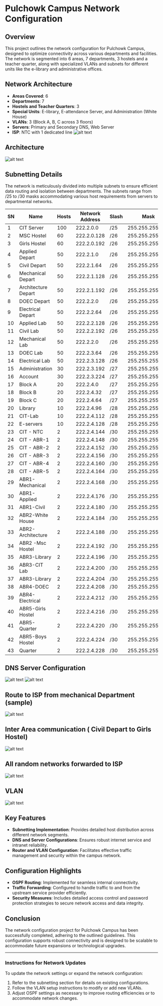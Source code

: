 # Pulchowk Campus Network Configuration

## Overview
This project outlines the network configuration for Pulchowk Campus, designed to optimize connectivity across various departments and facilities. The network is segmented into 6 areas, 7 departments, 3 hostels and a teacher quarter, along with specialized VLANs and subnets for different units like the e-library and administrative offices.

## Network Architecture
- **Areas Covered**: 6
- **Departments**: 7
- **Hostels and Teacher Quarters**: 3
- **Special Units**: E-library, E-attendance Server, and Administration (White House)
- **VLANs**: 3 (Block A, B, C across 3 floors)
- **Servers**: Primary and Secondary DNS, Web Server
- **ISP**: NTC with 1 dedicated line
![alt text](./config-images/image.png)

## Architecture
![alt text](./config-images/image-1.png)

## Subnetting Details
The network is meticulously divided into multiple subnets to ensure efficient data routing and isolation between departments. The subnets range from /25 to /30 masks accommodating various host requirements from servers to departmental networks.

| SN | Name                | Hosts | Network Address | Slash | Mask             | Broadcast   | Wildcard     |
|----|---------------------|-------|-----------------|-------|------------------|-------------|--------------|
| 1  | CIT Server          | 100   | 222.2.0.0       | /25   | 255.255.255.128  | 222.2.0.127 | 0.0.0.127    |
| 2  | MSC Hostel          | 60    | 222.2.0.128     | /26   | 255.255.255.192  | 222.2.0.191 | 0.0.0.63     |
| 3  | Girls Hostel        | 60    | 222.2.0.192     | /26   | 255.255.255.192  | 222.2.0.255 | 0.0.0.63     |
| 4  | Applied Depart      | 50    | 222.2.1.0       | /26   | 255.255.255.192  | 222.2.1.63  | 0.0.0.63     |
| 5  | Civil Depart        | 50    | 222.2.1.64      | /26   | 255.255.255.192  | 222.2.1.127 | 0.0.0.63     |
| 6  | Mechanical Depart   | 50    | 222.2.1.128     | /26   | 255.255.255.192  | 222.2.1.191 | 0.0.0.63     |
| 7  | Architecture Depart | 50    | 222.2.1.192     | /26   | 255.255.255.192  | 222.2.1.255 | 0.0.0.63     |
| 8  | DOEC Depart         | 50    | 222.2.2.0       | /26   | 255.255.255.192  | 222.2.2.63  | 0.0.0.63     |
| 9  | Electrical Depart   | 50    | 222.2.2.64      | /26   | 255.255.255.192  | 222.2.2.127 | 0.0.0.63     |
| 10 | Applied Lab         | 50    | 222.2.2.128     | /26   | 255.255.255.192  | 222.2.2.191 | 0.0.0.63     |
| 11 | Civil Lab           | 50    | 222.2.2.192     | /26   | 255.255.255.192  | 222.2.2.255 | 0.0.0.63     |
| 12 | Mechanical Lab      | 50    | 222.2.2.0       | /26   | 255.255.255.192  | 222.2.2.63  | 0.0.0.63     |
| 13 | DOEC Lab            | 50    | 222.2.3.64      | /26   | 255.255.255.192  | 222.2.3.127 | 0.0.0.63     |
| 14 | Electrical Lab      | 50    | 222.2.3.128     | /26   | 255.255.255.192  | 222.2.3.191 | 0.0.0.63     |
| 15 | Administration      | 30    | 222.2.3.192     | /27   | 255.255.255.224  | 222.2.3.223 | 0.0.0.31     |
| 16 | Account             | 30    | 222.2.3.224     | /27   | 255.255.255.224  | 222.2.3.255 | 0.0.0.31     |
| 17 | Block A             | 20    | 222.2.4.0       | /27   | 255.255.255.224  | 222.2.4.31  | 0.0.0.31     |
| 18 | Block B             | 20    | 222.2.4.32      | /27   | 255.255.255.224  | 222.2.4.63  | 0.0.0.31     |
| 19 | Block C             | 20    | 222.2.4.64      | /27   | 255.255.255.224  | 222.2.4.95  | 0.0.0.31     |
| 20 | Library             | 10    | 222.2.4.96      | /28   | 255.255.255.240  | 222.2.4.111 | 0.0.0.15     |
| 21 | CIT-Lab             | 10    | 222.2.4.112     | /28   | 255.255.255.240  | 222.2.4.127 | 0.0.0.15     |
| 22 | E-servers           | 10    | 222.2.4.128     | /28   | 255.255.255.240  | 222.2.4.143 | 0.0.0.15     |
| 23 | CIT - NTC           | 2     | 222.2.4.144     | /30   | 255.255.255.252  | 222.2.4.147 | 0.0.0.3      |
| 24 | CIT - ABR-1         | 2     | 222.2.4.148     | /30   | 255.255.255.252  | 222.2.4.151 | 0.0.0.3      |
| 25 | CIT - ABR-2         | 2     | 222.2.4.152     | /30   | 255.255.255.252  | 222.2.4.155 | 0.0.0.3      |
| 26 | CIT - ABR-3         | 2     | 222.2.4.156     | /30   | 255.255.255.252  | 222.2.4.159 | 0.0.0.3      |
| 27 | CIT - ABR-4         | 2     | 222.2.4.160     | /30   | 255.255.255.252  | 222.2.4.163 | 0.0.0.3      |
| 28 | CIT - ABR-5         | 2     | 222.2.4.164     | /30   | 255.255.255.252  | 222.2.4.167 | 0.0.0.3      |
| 29 | ABR1-Mechanical     | 2     | 222.2.4.168     | /30   | 255.255.255.252  | 222.2.4.171 | 0.0.0.3      |
| 30 | ABR1-Applied        | 2     | 222.2.4.176     | /30   | 255.255.255.252  | 222.2.4.179 | 0.0.0.3      |
| 31 | ABR1-Civil          | 2     | 222.2.4.180     | /30   | 255.255.255.252  | 222.2.4.183 | 0.0.0.3      |
| 32 | ABR2-White House    | 2     | 222.2.4.184     | /30   | 255.255.255.252  | 222.2.4.187 | 0.0.0.3      |
| 33 | ABR2-Architecture   | 2     | 222.2.4.188     | /30   | 255.255.255.252  | 222.2.4.191 | 0.0.0.3      |
| 34 | ABR2 -Msc Hostel    | 2     | 222.2.4.192     | /30   | 255.255.255.252  | 222.2.4.195 | 0.0.0.3      |
| 35 | ABR3-Library        | 2     | 222.2.4.196     | /30   | 255.255.255.252  | 222.2.4.199 | 0.0.0.3      |
| 36 | ABR3-CIT Lab        | 2     | 222.2.4.200     | /30   | 255.255.255.252  | 222.2.4.203 | 0.0.0.3      |
| 37 | ABR3-Library        | 2     | 222.2.4.204     | /30   | 255.255.255.252  | 222.2.4.207 | 0.0.0.3      |
| 38 | ABR4-DOEC           | 2     | 222.2.4.208     | /30   | 255.255.255.252  | 222.2.4.211 | 0.0.0.3      |
| 39 | ABR4-Electrical     | 2     | 222.2.4.212     | /30   | 255.255.255.252  | 222.2.4.215 | 0.0.0.3      |
| 40 | ABR5-Girls Hostel   | 2     | 222.2.4.216     | /30   | 255.255.255.252  | 222.2.4.219 | 0.0.0.3      |
| 41 | ABR5-Quarter        | 2     | 222.2.4.220     | /30   | 255.255.255.252  | 222.2.4.223 | 0.0.0.3      |
| 42 | ABR5-Boys Hostel    | 2     | 222.2.4.224     | /30   | 255.255.255.252  | 222.2.4.227 | 0.0.0.3      |
| 43 | Quarter             | 2     | 222.2.4.228     | /30   | 255.255.255.252  | 222.2.1.231 | 0.0.0.3      |


## DNS Server Configuration
![alt text](./config-images/image-2.png)
![alt text](./config-images/image-3.png)

## Route to ISP from mechanical Department (sample)
![alt text](./config-images/image-4.png)

## Inter Area communication ( Civil Depart to Girls Hostel)
![alt text](./config-images/image-5.png)

## All random networks forwarded to ISP
![alt text](./config-images/image-6.png)

## VLAN
![alt text](./config-images/image-7.png)

## Key Features
- **Subnetting Implementation**: Provides detailed host distribution across different network segments.
- **DNS and Server Configurations**: Ensures robust internet service and intranet reliability.
- **Router and VLAN Configuration**: Facilitates effective traffic management and security within the campus network.

## Configuration Highlights
- **OSPF Routing**: Implemented for seamless internal connectivity.
- **Traffic Forwarding**: Configured to handle traffic to and from the upstream service provider efficiently.
- **Security Measures**: Includes detailed access control and password protection strategies to secure network access and data integrity.

## Conclusion
The network configuration project for Pulchowk Campus has been successfully completed, adhering to the outlined guidelines. This configuration supports robust connectivity and is designed to be scalable to accommodate future expansions or technological upgrades.

---

### Instructions for Network Updates
To update the network settings or expand the network configuration:
1. Refer to the subnetting section for details on existing configurations.
2. Follow the VLAN setup instructions to modify or add new VLANs.
3. Adjust OSPF settings as necessary to improve routing efficiencies or to accommodate network changes.



